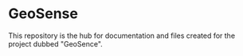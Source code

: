 # GeoSense
This repository is the hub for documentation and files created for the project dubbed "GeoSence". 
